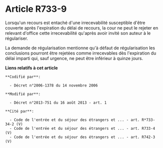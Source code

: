 # Article R733-9

Lorsqu'un recours est entaché d'une irrecevabilité susceptible d'être couverte après l'expiration du délai de recours, la
cour ne peut le rejeter en relevant d'office cette irrecevabilité qu'après avoir invité son auteur à le régulariser. 

La demande de régularisation mentionne qu'à défaut de régularisation les conclusions pourront être rejetées comme
irrecevables dès l'expiration du délai imparti qui, sauf urgence, ne peut être inférieur à quinze jours.

**Liens relatifs à cet article**

	**Codifié par**:

	  - Décret n°2006-1378 du 14 novembre 2006

	**Modifié par**:

	  - Décret n°2013-751 du 16 août 2013 - art. 1

	**Cité par**:

	  - Code de l'entrée et du séjour des étrangers et ... - art. R*733-34-2 (V)
	  - Code de l'entrée et du séjour des étrangers et ... - art. R733-4 (V)
	  - Code de l'entrée et du séjour des étrangers et ... - art. R742-3 (V)
